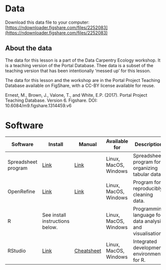 # Data

Download this data file to your computer: [https://ndownloader.figshare.com/files/2252083](https://ndownloader.figshare.com/files/2252083)

## About the data

The data for this lesson is a part of the Data Carpentry Ecology workshop. It is a teaching version of the Portal Database. Thee data is a subset of the teaching version that has been intentionally ‘messed up’ for this lesson.

The data for this lesson and the workshop are in the Portal Project Teaching Database available on FigShare, with a CC-BY license available for reuse.

Ernest, M., Brown, J., Valone, T., and White, E.P. (2017). Portal Project Teaching Database. Version 6. Figshare. DOI: 10.6084/m9.figshare.1314459.v6


# Software

| Software | Install | Manual | Available for | Description |
| -------- | ------------ | ------ | ------------- | ----------- |
| Spreadsheet program | [Link](https://www.libreoffice.org/download/download/) | [Link](https://documentation.libreoffice.org/en/english-documentation/) | Linux, MacOS, Windows | Spreadsheet program for organizing tabular data. |
| OpenRefine |[Link](http://openrefine.org/download.html) | [Link](http://openrefine.org/documentation.html) | Linux, MacOS, Windows | Program for reproducibly cleaning data. |
| R | See install instructions below. | | Linux, MacOS, Windows | Programming language for data analysis and visualisation. |
| RStudio | [Link](https://www.rstudio.com/products/rstudio/download/#download) | [Cheatsheet](https://github.com/rstudio/cheatsheets/raw/master/rstudio-ide.pdf) | Linux, MacOS, Windows| Integrated development environment for R. |
